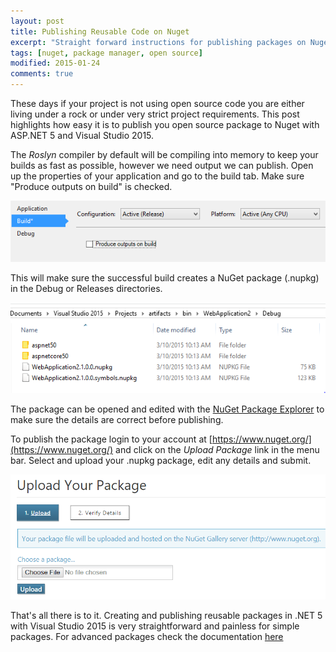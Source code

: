 ```yaml
---
layout: post
title: Publishing Reusable Code on Nuget
excerpt: "Straight forward instructions for publishing packages on Nuget."
tags: [nuget, package manager, open source]
modified: 2015-01-24
comments: true
---
```


These days if your project is not using open source code you are either living under a rock or under very strict project requirements. This post highlights how easy it is to publish you open source package to Nuget with ASP.NET 5 and Visual Studio 2015.

The _Roslyn_ compiler by default will be compiling into memory to keep your builds as fast as possible, however we need output we can publish. Open up the properties of your application and go to the build tab. Make sure "Produce outputs on build" is checked.

![produce outputs property](../images/properties-build-outputs.png "Produce Outputs on Build")

This will make sure the successful build creates a NuGet package (.nupkg) in the Debug or Releases directories.

![nuget nupkg package](../images/nupkg.png "NuGet Nupkg Package")

The package can be opened and edited with the [NuGet Package Explorer](http://npe.codeplex.com/) to make sure the details are correct before publishing.

To publish the package login to your account at [https://www.nuget.org/](https://www.nuget.org/) and click on the _Upload Package_ link in the menu bar. Select and upload your .nupkg package, edit any details and submit.

![nuget upload](../images/nuget.png "NuGet Upload")

That's all there is to it. Creating and publishing reusable packages in .NET 5 with Visual Studio 2015 is very straightforward and painless for simple packages. For advanced packages check the documentation [here](http://docs.nuget.org/)
